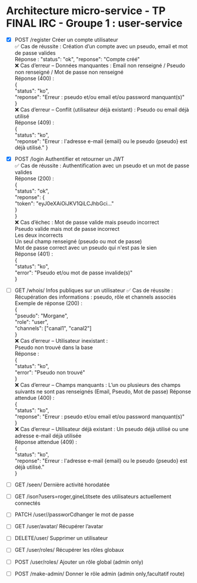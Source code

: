 # Architecture micro-service - TP FINAL IRC - Groupe 1 : user-service 
- [x] POST /register Créer un compte utilisateur  
✅ Cas de réussite : Création d’un compte avec un pseudo, email et mot de passe valides  
Réponse : "status": "ok", "reponse": "Compte créé"  
❌ Cas d’erreur – Données manquantes : Email non renseigné / Pseudo non renseigné / Mot de passe non renseigné  
Réponse (400) :  
{  
  "status": "ko",  
  "reponse": "Erreur : pseudo et/ou email et/ou password manquant(s)"  
}  
❌ Cas d’erreur – Conflit (utilisateur déjà existant) : Pseudo ou email déjà utilisé  
Réponse (409) :  
{  
  "status": "ko",  
  "reponse": "Erreur : l'adresse e-mail {email} ou le pseudo {pseudo} est déjà utilisé."
}  

- [x] POST /login Authentifier et retourner un JWT  
✅ Cas de réussite : Authentification avec un pseudo et un mot de passe valides  
Réponse (200) :  
{  
  "status": "ok",  
  "reponse": {  
    "token": "eyJ0eXAiOiJKV1QiLCJhbGci..."  
  }  
}  
❌ Cas d’échec : Mot de passe valide mais pseudo incorrect  
Pseudo valide mais mot de passe incorrect  
Les deux incorrects  
Un seul champ renseigné (pseudo ou mot de passe)  
Mot de passe correct avec un pseudo qui n'est pas le sien  
Réponse (401) :  
{  
  "status": "ko",  
  "error": "Pseudo et/ou mot de passe invalide(s)"  
}  

- [ ] GET /whois/<pseudo> Infos publiques sur un utilisateur
✅ Cas de réussite : Récupération des informations : pseudo, rôle et channels associés  
Exemple de réponse (200) :  
{  
  "pseudo": "Morgane",  
  "role": "user",  
  "channels": ["canal1", "canal2"]  
}  
❌ Cas d’erreur – Utilisateur inexistant :  
Pseudo non trouvé dans la base  
Réponse :  
{  
  "status": "ko",  
  "error": "Pseudo non trouvé"  
}  
❌ Cas d’erreur – Champs manquants : L’un ou plusieurs des champs suivants ne sont pas renseignés (Email, Pseudo, Mot de passe)
Réponse attendue (400) :  
{  
  "status": "ko",  
  "reponse": "Erreur : pseudo et/ou email et/ou password manquant(s)"  
}  
❌ Cas d’erreur – Utilisateur déjà existant : Un pseudo déjà utilisé ou une adresse e-mail déjà utilisée  
Réponse attendue (409) :  
{  
  "status": "ko",  
  "reponse": "Erreur : l'adresse e-mail {email} ou le pseudo {pseudo} est déjà utilisé."  
}  
- [ ] GET /seen/<pseudo> Dernière activité horodatée
- [ ] GET /ison?users=roger,gineLtitsete des utilisateurs actuellement connectés
- [ ] PATCH /user/<pseudo>/passworCdhanger le mot de passe
- [ ] GET /user/avatar/<pseudo> Récupérer l’avatar
- [ ] DELETE/user/<pseudo> Supprimer un utilisateur
- [ ] GET /user/roles/<pseudo> Récupérer les rôles globaux
- [ ] POST /user/roles/<pseudo> Ajouter un rôle global (admin only)
- [ ] POST /make-admin/<pseudo> Donner le rôle admin (admin only,facultatif route)
